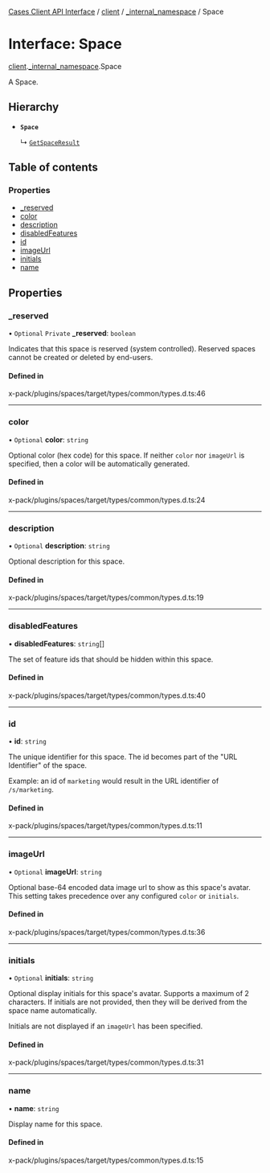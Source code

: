 [Cases Client API Interface](../README.md) / [client](../modules/client.md) / [\_internal\_namespace](../modules/client._internal_namespace.md) / Space

# Interface: Space

[client](../modules/client.md).[_internal_namespace](../modules/client._internal_namespace.md).Space

A Space.

## Hierarchy

- **`Space`**

  ↳ [`GetSpaceResult`](client._internal_namespace.GetSpaceResult.md)

## Table of contents

### Properties

- [\_reserved](client._internal_namespace.Space.md#_reserved)
- [color](client._internal_namespace.Space.md#color)
- [description](client._internal_namespace.Space.md#description)
- [disabledFeatures](client._internal_namespace.Space.md#disabledfeatures)
- [id](client._internal_namespace.Space.md#id)
- [imageUrl](client._internal_namespace.Space.md#imageurl)
- [initials](client._internal_namespace.Space.md#initials)
- [name](client._internal_namespace.Space.md#name)

## Properties

### \_reserved

• `Optional` `Private` **\_reserved**: `boolean`

Indicates that this space is reserved (system controlled).
Reserved spaces cannot be created or deleted by end-users.

#### Defined in

x-pack/plugins/spaces/target/types/common/types.d.ts:46

___

### color

• `Optional` **color**: `string`

Optional color (hex code) for this space.
If neither `color` nor `imageUrl` is specified, then a color will be automatically generated.

#### Defined in

x-pack/plugins/spaces/target/types/common/types.d.ts:24

___

### description

• `Optional` **description**: `string`

Optional description for this space.

#### Defined in

x-pack/plugins/spaces/target/types/common/types.d.ts:19

___

### disabledFeatures

• **disabledFeatures**: `string`[]

The set of feature ids that should be hidden within this space.

#### Defined in

x-pack/plugins/spaces/target/types/common/types.d.ts:40

___

### id

• **id**: `string`

The unique identifier for this space.
The id becomes part of the "URL Identifier" of the space.

Example: an id of `marketing` would result in the URL identifier of `/s/marketing`.

#### Defined in

x-pack/plugins/spaces/target/types/common/types.d.ts:11

___

### imageUrl

• `Optional` **imageUrl**: `string`

Optional base-64 encoded data image url to show as this space's avatar.
This setting takes precedence over any configured `color` or `initials`.

#### Defined in

x-pack/plugins/spaces/target/types/common/types.d.ts:36

___

### initials

• `Optional` **initials**: `string`

Optional display initials for this space's avatar. Supports a maximum of 2 characters.
If initials are not provided, then they will be derived from the space name automatically.

Initials are not displayed if an `imageUrl` has been specified.

#### Defined in

x-pack/plugins/spaces/target/types/common/types.d.ts:31

___

### name

• **name**: `string`

Display name for this space.

#### Defined in

x-pack/plugins/spaces/target/types/common/types.d.ts:15
